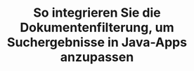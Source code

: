 ---
############################# Static ############################
layout: "auto-gen-gist"
draft: false
path: "de/search/java/filters/zip/"
otherformats: PDF DOC DOT DOCX DOCM DOTX DOTM TXT ODT OTT RTF XLS XLT XLSX XLSM XLSB XLTX XLTM XLA XLAM ODS OTS CSV TSV XML PPT PPS POT PPTX PPTM POTX POTM PPSX PPSM ODP PST OST EML EMLX MSG XHTML MHTML MD CHM EPUB  FB2 

############################# Head ############################
head_title: "ZIP Dokumentfilterung in Suchergebnis über Java-API integrieren?"
head_description: "GroupDocs.Search Java API hilft Softwareentwicklern, ZIP Suchfunktionen für Dokumente hinzuzufügen und Dokumentfilter anzuwenden, um Suchergebnisse über Java API anzupassen."

############################# Header ############################
title: "So integrieren Sie die Dokumentenfilterung, um Suchergebnisse in Java-Apps anzupassen"
description: "GroupDocs.Search Java API ermöglicht Programmierern die Integration erweiterter ZIP Dokumentsuchfunktionen sowie die Anpassung von Suchergebnissen, indem sie die Dokumentfilterung in ihren Java-Apps festlegen."

######################### Download Button #######################
button:
    enable: true

############################# About ############################
about:
    enable: true
    title: "So integrieren Sie die Dokumentenfilterung, um Suchergebnisse in Java-Apps anzupassen"
    content: |
       Das Filtern von Dokumenten ist eine sehr nützliche Aktivität, die es Softwareanwendungen ermöglicht, Dokumente nach der relevanten Wortfolge zu suchen und abzurufen, die von einem Benutzer in den Text von indizierten Dokumenten eingegeben wurde. Ein Filter enthält eine Reihe von Regeln, die Kriterien definieren, die zum Auswählen von Datensätzen verwendet werden. Die Dokumentfilterung ermöglicht es Benutzern, ihre Suche auf einen bestimmten Abschnitt oder einen bestimmten Dokumenttyp einzuschränken sowie durch die Ergebnisse zu navigieren und zu finden, wonach sie suchen. GroupDocs.Search für Java ist eine funktionsreiche, hochleistungsfähige Dokumentenindizierungs- und Such-API, die es Softwareentwicklern ermöglicht, Anwendungen zu erstellen, die eine Textindizierung und Suche nach einigen der beliebtesten Dokumentdateiformate erreichen können. Es unterstützt vollständig verschiedene Dokumenttypen wie PDF, HTML, Outlook-E-Mail, Microsoft Office Word, Excel-Arbeitsblätter, PowerPoint-Präsentationen, Outlook MSG, PST und so weiter. Es stehen verschiedene Arten von Filern zur Verfügung, mit denen Benutzer die Suchergebnisse anpassen können, z. B. Dateipfadfilter, Dateierweiterungsfilter, Attributfilter und viele mehr. 

############################# content ############################
steps:
    enable: true
    block:
    - title_left: "Dokumentfilter beim Durchsuchen von ZIP-Dokumenten über Java anwenden"
      content_left: |
       Die Java-API von GroupDocs.Search hilft Softwareentwicklern, leistungsstarke Anwendungen mit Suchfunktionen unter Verwendung der Java-API zu erstellen. Das folgende Java-Codebeispiel zeigt, wie Sie mit nur wenigen Codezeilen einen Dokumentfilter zum Durchsuchen verschiedener Arten von Dokumenten anwenden.

      title_right: "Dokumentfiltereinstellung beim Durchsuchen von ZIP Dokumenten"
      content_right: |
       * Zuerst müssen Sie den Pfad zum Indexordner und Dokumentenordner angeben.
       * Erstellen eines Indexes im angegebenen Ordner durch Aufrufen der Instanz der Klasse [Index](https://apireference.groupdocs.com/search/java/com.groupdocs.search/Index#Index(java.lang.String)).
       * Indizieren von Dokumenten aus dem angegebenen Ordner durch Aufrufen der Methode [add](https://apireference.groupdocs.com/search/java/com.groupdocs.search/Index#add(java.lang.String)).
       * Erstellen eines Suchoptionsobjekts durch Aufrufen der Klasse [earchOptions](https://apireference.groupdocs.com/search/java/com.groupdocs.search.options/SearchOptions).
       * Legen Sie den Dokumentfilter fest, indem Sie die Methode [setSearchDocumentFilter](https://apireference.groupdocs.com/search/java/com.groupdocs.search.options/SearchOptions#setSearchDocumentFilter(com.groupdocs.search.options.ISearchDocumentFilter)) aufrufen
       * Starten Sie die Suche und zeigen Sie Textdokumente an, wenn Sie welche finden
        
      gisthash: "6ad4038623777576484491239ce17125"
      gistfile: "set_document_filter_in_search_java.java"

    - title_left: "Kombinieren Sie Suchdokumentfilter, um einen zusammengesetzten Filter über Java zu erstellen"
      content_left: |
        GroupDocs.Search for Java ermöglicht Softwareprogrammierern, erweiterte Suchfunktionen hinzuzufügen und benutzerdefinierte Filter für die Dokumentensuche in ihrer Java-Anwendung anzuwenden. Benutzer können zusammengesetzte Filter erstellen, indem sie verschiedene Arten von Suchfiltern kombinieren. Der folgende Java-Code zeigt, wie Suchdokumentfilter kombiniert werden, um zusammengesetzte Filter mit booleschen Operatoren UND, ODER, NICHT usw. mit nur wenigen Codezeilen zu erstellen.

      title_right: "Erstellen Sie einen zusammengesetzten Filter, um ZIP-Dateien zu durchsuchen"
      content_right: |
       * Zuerst müssen Sie den Pfad zum Indexordner und Dokumentenordner angeben.
       * Erstellen eines UND-Verbundfilters, der alle FB2- und EPUB-Dokumente zurückgibt, die das Wort „Einstein“ in ihren vollständigen Pfaden enthalten
       * Filter1 erstellen durch Aufrufen von [SearchDocumentFilter](https://apireference.groupdocs.com/search/java/com.groupdocs.search.options/SearchOptions#setSearchDocumentFilter(com.groupdocs.search.options.ISearchDocumentFilter))
       * Erstellen Sie filter2 durch Aufrufen von [SearchDocumentFilter](https://apireference.groupdocs.com/search/java/com.groupdocs.search.options/SearchOptions#setSearchDocumentFilter(com.groupdocs.search.options.ISearchDocumentFilter))
       * Kombinieren Sie Filter, indem Sie die Methode [createAnd](https://apireference.groupdocs.com/search/java/com.groupdocs.search/SearchDocumentFilter#createAnd(com.groupdocs.search.options.ISearchDocumentFilter...)) aufrufen
       * Erstellen Sie einen zusammengesetzten OR-Filter, der alle DOC-, DOCX-, PDF- und alle Dokumente zurückgibt, die das Wort Einstein in ihren vollständigen Pfaden enthalten
       * Erstellen Sie filter3 durch Aufrufen von [SearchDocumentFilter](https://apireference.groupdocs.com/search/java/com.groupdocs.search.options/SearchOptions#setSearchDocumentFilter(com.groupdocs.search.options.ISearchDocumentFilter))
       * Erstellen Sie filter4 durch Aufrufen von [SearchDocumentFilter](https://apireference.groupdocs.com/search/java/com.groupdocs.search.options/SearchOptions#setSearchDocumentFilter(com.groupdocs.search.options.ISearchDocumentFilter))
       * Kombinieren Sie Filter, indem Sie die Methode [createOr](https://apireference.groupdocs.com/search/java/com.groupdocs.search/SearchDocumentFilter#createOr(com.groupdocs.search.options.ISearchDocumentFilter...)) aufrufen
       * Erstellen eines Filters, der alle gefundenen Dokumente mit Ausnahme von TXT-Dokumenten zurückgibt
       * Erstellen Sie filter4 durch Aufrufen von [SearchDocumentFilter](https://apireference.groupdocs.com/search/java/com.groupdocs.search.options/SearchOptions#setSearchDocumentFilter(com.groupdocs.search.options.ISearchDocumentFilter))
       * Appy Not-Filter durch Aufrufen der Methode [createNot](https://apireference.groupdocs.com/search/java/com.groupdocs.search/SearchDocumentFilter#createNot(com.groupdocs.search.options.ISearchDocumentFilter)).

      gisthash: "db9ab9384dcacb90c5bbdad98a2d2cba"
      gistfile: "combine_document_filter_in_search_java.java"
      
    - title_left: "System Anforderungen"
      content_left: |
       GroupDocs.Search für Java wird auf allen wichtigen Plattformen und Betriebssystemen unterstützt. Um den vollständigen Leitfaden zu den Systemanforderungen zu erhalten, besuchen Sie bitte [Systemanforderungen](https://docs.groupdocs.com/search/java/system-requirements/), bevor Sie den folgenden Code ausführen. Stellen Sie bitte sicher, dass die folgenden Voraussetzungen auf Ihrem installiert sind System:
         * Betriebssysteme: Microsoft Windows, Linux, MacOS
         * Unterstützung für Java-Versionen: J2SE 7.0 (1.7), J2SE 8.0 (1.8) oder höher
         * Holen Sie sich die neueste Version von GroupDocs.Search für Java-APIs von GroupDocs [Repository](https://repository.groupdocs.com/repo/com/groupdocs/groupdocs-search/)
        
      title_right: "Warum GroupDocs.Search verwenden?"
      content_right: |
        * Suchindexerstellung sowohl im Speicher als auch auf der Festplatte.
        * Möglichkeit der Indizierung aus einer Datei, einem Stream oder einer Struktur.
        * Unterstützung für die Indexierung passwortgeschützter Dokumente.
        * Unterstützung für das Zusammenführen mehrerer Indizes.
        * Dokument während der Suchindizierung filtern.
        * Unterstützung der Rechtschreibprüfung während der Suche.
        * Mischzeichen werden vollständig unterstützt
        * Kombinieren verschiedener Suchtypen in einer Suchanfrage.
        * Einfache Suche nach Wörtern und regulären Ausdrücken wird unterstützt
        * Vollständige Unterstützung von Alias-Ersetzungen in Suchanfragen.

demos:
    enable: true
        

more_formats:
    enable: true


back_to_top:
    enable: true
---